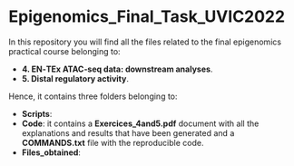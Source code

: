 # Epigenomics_Final_Task_UVIC2022
In this repository you will find all the files related to the final epigenomics practical course belonging to: 
- **4. EN‐TEx ATAC‐seq data: downstream analyses**.
- **5. Distal regulatory activity**.

Hence, it contains three folders belonging to:
- **Scripts**: 
- **Code**: it contains a **Exercices_4and5.pdf** document with all the explanations and results that have been generated and a **COMMANDS.txt** file with the reproducible code.
- **Files_obtained**:


